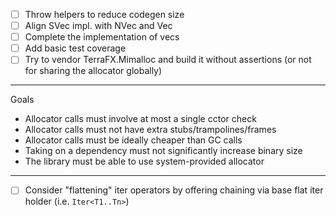 - [ ] Throw helpers to reduce codegen size
- [ ] Align SVec impl. with NVec and Vec
- [ ] Complete the implementation of vecs
- [ ] Add basic test coverage
- [ ] Try to vendor TerraFX.Mimalloc and build it without assertions (or not for sharing the allocator globally)
--------------------
Goals
- Allocator calls must involve at most a single cctor check
- Allocator calls must not have extra stubs/trampolines/frames
- Allocator calls must be ideally cheaper than GC calls
- Taking on a dependency must not significantly increase binary size
- The library must be able to use system-provided allocator
--------------------
- [ ] Consider "flattening" iter operators by offering chaining via base flat iter holder (i.e. `Iter<T1..Tn>`)
